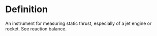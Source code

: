 # Definition

An instrument for measuring static thrust, especially of a jet engine or
rocket. See reaction balance.
